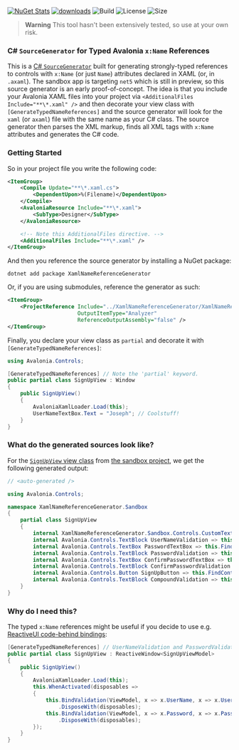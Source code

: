 [![NuGet Stats](https://img.shields.io/nuget/v/XamlNameReferenceGenerator.svg)](https://www.nuget.org/packages/XamlNameReferenceGenerator) [![downloads](https://img.shields.io/nuget/dt/XamlNameReferenceGenerator)](https://www.nuget.org/packages/XamlNameReferenceGenerator) ![Build](https://github.com/worldbeater/XamlNameReferenceGenerator/workflows/Build/badge.svg) ![License](https://img.shields.io/github/license/worldbeater/XamlNameReferenceGenerator.svg) ![Size](https://img.shields.io/github/repo-size/worldbeater/XamlNameReferenceGenerator.svg)

> **Warning** This tool hasn't been extensively tested, so use at your own risk.

### C# `SourceGenerator` for Typed Avalonia `x:Name` References 

This is a [C# `SourceGenerator`](https://devblogs.microsoft.com/dotnet/introducing-c-source-generators/) built for generating strongly-typed references to controls with `x:Name` (or just `Name`) attributes declared in XAML (or, in `.axaml`). The sandbox app is targeting `net5` which is still in preview, so this source generator is an early proof-of-concept. The idea is that you include your Avalonia XAML files into your project via `<AdditionalFiles Include="**\*.xaml" />` and then decorate your view class with `[GenerateTypedNameReferences]` and the source generator will look for the `xaml` (or `axaml`) file with the same name as your C# class. The source generator then parses the XML markup, finds all XML tags with `x:Name` attributes and generates the C# code.

### Getting Started

So in your project file you write the following code:

```xml
<ItemGroup>
    <Compile Update="**\*.xaml.cs">
        <DependentUpon>%(Filename)</DependentUpon>
    </Compile>
    <AvaloniaResource Include="**\*.xaml">
        <SubType>Designer</SubType>
    </AvaloniaResource>

    <!-- Note this AdditionalFiles directive. -->
    <AdditionalFiles Include="**\*.xaml" />
</ItemGroup>
```

And then you reference the source generator by installing a NuGet package:

```
dotnet add package XamlNameReferenceGenerator
```

Or, if you are using submodules, reference the generator as such:

```xml
<ItemGroup>
    <ProjectReference Include="../XamlNameReferenceGenerator/XamlNameReferenceGenerator.csproj"
                      OutputItemType="Analyzer"
                      ReferenceOutputAssembly="false" />
</ItemGroup>
```

Finally, you declare your view class as `partial` and decorate it with `[GenerateTypedNameReferences]`:

```cs
using Avalonia.Controls;

[GenerateTypedNameReferences] // Note the 'partial' keyword.
public partial class SignUpView : Window
{
    public SignUpView()
    {
        AvaloniaXamlLoader.Load(this);
        UserNameTextBox.Text = "Joseph"; // Coolstuff!
    }
}
```

### What do the generated sources look like?

For the [`SignUpView` view class](https://github.com/worldbeater/XamlNameReferenceGenerator/blob/main/src/XamlNameReferenceGenerator.Sandbox/Views/SignUpView.xaml) from [the sandbox project](https://github.com/worldbeater/XamlNameReferenceGenerator/tree/main/XamlNameReferenceGenerator.Sandbox), we get the following generated output:

```cs
// <auto-generated />

using Avalonia.Controls;

namespace XamlNameReferenceGenerator.Sandbox
{
    partial class SignUpView
    {
        internal XamlNameReferenceGenerator.Sandbox.Controls.CustomTextBox UserNameTextBox => this.FindControl<XamlNameReferenceGenerator.Sandbox.Controls.CustomTextBox>("UserNameTextBox");
        internal Avalonia.Controls.TextBlock UserNameValidation => this.FindControl<Avalonia.Controls.TextBlock>("UserNameValidation");
        internal Avalonia.Controls.TextBox PasswordTextBox => this.FindControl<Avalonia.Controls.TextBox>("PasswordTextBox");
        internal Avalonia.Controls.TextBlock PasswordValidation => this.FindControl<Avalonia.Controls.TextBlock>("PasswordValidation");
        internal Avalonia.Controls.TextBox ConfirmPasswordTextBox => this.FindControl<Avalonia.Controls.TextBox>("ConfirmPasswordTextBox");
        internal Avalonia.Controls.TextBlock ConfirmPasswordValidation => this.FindControl<Avalonia.Controls.TextBlock>("ConfirmPasswordValidation");
        internal Avalonia.Controls.Button SignUpButton => this.FindControl<Avalonia.Controls.Button>("SignUpButton");
        internal Avalonia.Controls.TextBlock CompoundValidation => this.FindControl<Avalonia.Controls.TextBlock>("CompoundValidation");
    }
}
```

### Why do I need this?

The typed `x:Name` references might be useful if you decide to use e.g. [ReactiveUI code-behind bindings](https://www.reactiveui.net/docs/handbook/data-binding/):

```cs
[GenerateTypedNameReferences] // UserNameValidation and PasswordValidation are auto generated.
public partial class SignUpView : ReactiveWindow<SignUpViewModel>
{
    public SignUpView()
    {
        AvaloniaXamlLoader.Load(this);
        this.WhenActivated(disposables =>
        {
            this.BindValidation(ViewModel, x => x.UserName, x => x.UserNameValidation.Text)
                .DisposeWith(disposables);
            this.BindValidation(ViewModel, x => x.Password, x => x.PasswordValidation.Text)
                .DisposeWith(disposables);
        });
    }
}
```

